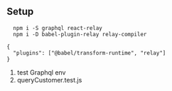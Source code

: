 ## Setup
```
  npm i -S graphql react-relay 
  npm i -D babel-plugin-relay relay-compiler
```
```
{
  "plugins": ["@babel/transform-runtime", "relay"]
}
```


1. test Graphql env 
2. queryCustomer.test.js